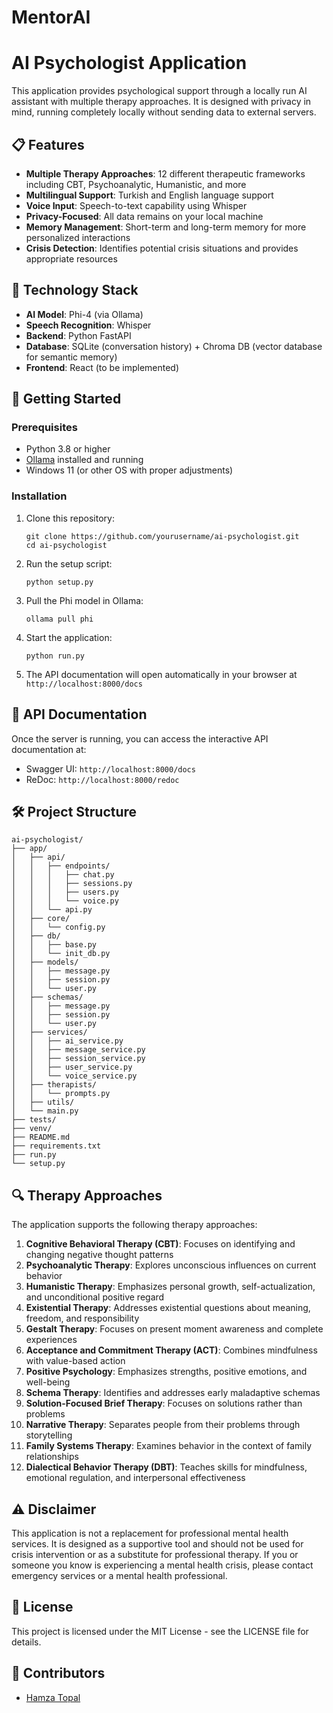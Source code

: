 # MentorAI
# AI Psychologist Application

This application provides psychological support through a locally run AI assistant with multiple therapy approaches. It is designed with privacy in mind, running completely locally without sending data to external servers.

## 📋 Features

- **Multiple Therapy Approaches**: 12 different therapeutic frameworks including CBT, Psychoanalytic, Humanistic, and more
- **Multilingual Support**: Turkish and English language support
- **Voice Input**: Speech-to-text capability using Whisper
- **Privacy-Focused**: All data remains on your local machine
- **Memory Management**: Short-term and long-term memory for more personalized interactions
- **Crisis Detection**: Identifies potential crisis situations and provides appropriate resources

## 🔧 Technology Stack

- **AI Model**: Phi-4 (via Ollama)
- **Speech Recognition**: Whisper
- **Backend**: Python FastAPI
- **Database**: SQLite (conversation history) + Chroma DB (vector database for semantic memory)
- **Frontend**: React (to be implemented)

## 🚀 Getting Started

### Prerequisites

- Python 3.8 or higher
- [Ollama](https://ollama.ai/) installed and running
- Windows 11 (or other OS with proper adjustments)

### Installation

1. Clone this repository:
   ```
   git clone https://github.com/yourusername/ai-psychologist.git
   cd ai-psychologist
   ```

2. Run the setup script:
   ```
   python setup.py
   ```

3. Pull the Phi model in Ollama:
   ```
   ollama pull phi
   ```

4. Start the application:
   ```
   python run.py
   ```

5. The API documentation will open automatically in your browser at `http://localhost:8000/docs`

## 📝 API Documentation

Once the server is running, you can access the interactive API documentation at:
- Swagger UI: `http://localhost:8000/docs`
- ReDoc: `http://localhost:8000/redoc`

## 🛠️ Project Structure

```
ai-psychologist/
├── app/
│   ├── api/
│   │   ├── endpoints/
│   │   │   ├── chat.py
│   │   │   ├── sessions.py
│   │   │   ├── users.py
│   │   │   └── voice.py
│   │   └── api.py
│   ├── core/
│   │   └── config.py
│   ├── db/
│   │   ├── base.py
│   │   └── init_db.py
│   ├── models/
│   │   ├── message.py
│   │   ├── session.py
│   │   └── user.py
│   ├── schemas/
│   │   ├── message.py
│   │   ├── session.py
│   │   └── user.py
│   ├── services/
│   │   ├── ai_service.py
│   │   ├── message_service.py
│   │   ├── session_service.py
│   │   ├── user_service.py
│   │   └── voice_service.py
│   ├── therapists/
│   │   └── prompts.py
│   ├── utils/
│   └── main.py
├── tests/
├── venv/
├── README.md
├── requirements.txt
├── run.py
└── setup.py
```

## 🔍 Therapy Approaches

The application supports the following therapy approaches:

1. **Cognitive Behavioral Therapy (CBT)**: Focuses on identifying and changing negative thought patterns
2. **Psychoanalytic Therapy**: Explores unconscious influences on current behavior
3. **Humanistic Therapy**: Emphasizes personal growth, self-actualization, and unconditional positive regard
4. **Existential Therapy**: Addresses existential questions about meaning, freedom, and responsibility
5. **Gestalt Therapy**: Focuses on present moment awareness and complete experiences
6. **Acceptance and Commitment Therapy (ACT)**: Combines mindfulness with value-based action
7. **Positive Psychology**: Emphasizes strengths, positive emotions, and well-being
8. **Schema Therapy**: Identifies and addresses early maladaptive schemas
9. **Solution-Focused Brief Therapy**: Focuses on solutions rather than problems
10. **Narrative Therapy**: Separates people from their problems through storytelling
11. **Family Systems Therapy**: Examines behavior in the context of family relationships
12. **Dialectical Behavior Therapy (DBT)**: Teaches skills for mindfulness, emotional regulation, and interpersonal effectiveness

## ⚠️ Disclaimer

This application is not a replacement for professional mental health services. It is designed as a supportive tool and should not be used for crisis intervention or as a substitute for professional therapy. If you or someone you know is experiencing a mental health crisis, please contact emergency services or a mental health professional.

## 📄 License

This project is licensed under the MIT License - see the LICENSE file for details.

## 👥 Contributors

- [Hamza Topal](https://github.com/hmztplinv)